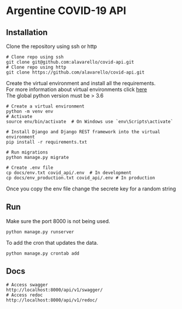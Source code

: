 # Argentine COVID-19 API

## Installation

Clone the repository using ssh or http

```shell script
# Clone repo using ssh
git clone git@github.com:alavarello/covid-api.git
# Clone repo using http
git clone https://github.com/alavarello/covid-api.git
``` 

Create the virtual environment and install all the requirements.\
For more information about virtual environments click [here](https://docs.python.org/3/library/venv.html#module-venv) \
The global python version must be > 3.6

```shell script
# Create a virtual environment
python -m venv env
# Activate
source env/bin/activate  # On Windows use `env\Scripts\activate`

# Install Django and Django REST framework into the virtual environment
pip install -r requirements.txt

# Run migrations
python manage.py migrate

# Create .env file
cp docs/env.txt covid_api/.env  # In development
cp docs/env_production.txt covid_api/.env # In production
```

Once you copy the env file change the secrete key for a random string 

## Run

Make sure the port 8000 is not being used.
```shell script
python manage.py runserver
```

To add the cron that updates the data.
```shell script
python manage.py crontab add
```

## Docs
```shell script
# Access swagger
http://localhost:8000/api/v1/swagger/
# Access redoc
http://localhost:8000/api/v1/redoc/
```
